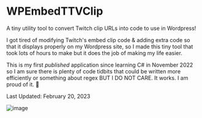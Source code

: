 # WPEmbedTTVClip
A tiny utility tool to convert Twitch clip URLs into code to use in Wordpress! 

I got tired of modifying Twitch's embed clip code & adding extra code so that it displays properly on my Wordpress site,
so I made this tiny tool that took lots of hours to make but it does the job of making my life easier.

This is my first *published* application since learning C# in November 2022 so I am sure there is plenty of code tidbits
that could be written more efficiently or something about regex BUT I DO NOT CARE. It works. I am proud of it. :tada:

Last Updated: February 20, 2023

![image](https://user-images.githubusercontent.com/116725056/219986779-7cb2e61a-1f40-455d-9276-75703cf9b19a.png)

